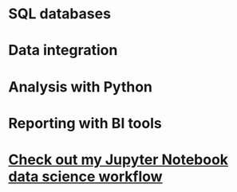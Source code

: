 # SQL databases
# Data integration 
# Analysis with Python
# Reporting with BI tools
# [Check out my Jupyter Notebook data science workflow](https://mybinder.org/v2/gh/bigarnold/Ebay-Kleinanzeigen-Used-Car-Listing-Price-Calculator/916bec867a887c7b68fe5336d573c92f8598adc6?urlpath=lab%2Ftree%2FEbay-Kleinanzeigen%20Used%20Car%20Listings%20Analysis%20and%20Price%20Calculator.ipynb)

<!---
bigarnold/bigarnold is a ✨ special ✨ repository because its `README.md` (this file) appears on your GitHub profile.
You can click the Preview link to take a look at your changes.
--->
